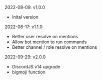 2022-08-09: v1.0.0
- Inital version

2022-08-17: v1.1.0
- Better user resolve on mentions
- Allow bot mention to run commands
- Better channel / role resolve on mentions

2022-09-29: v2.0.0
- DiscordJS v14 upgrade
- bigmoji function
